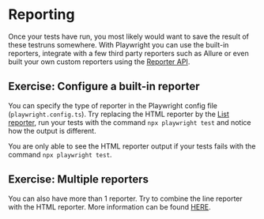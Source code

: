 # Reporting
Once your tests have run, you most likely would want to save the result of these testruns somewhere. With Playwright you can use the built-in reporters, integrate with a few third party reporters such as Allure or even built your own custom reporters using the [Reporter API](https://playwright.dev/docs/api/class-reporter).

## Exercise: Configure a built-in reporter
You can specify the type of reporter in the Playwright config file (`playwright.config.ts`).
Try replacing the HTML reporter by the [List reporter](https://playwright.dev/docs/test-reporters#list-reporter), run your tests with the command `npx playwright test` and notice how the output is different.

You are only able to see the HTML reporter output if your tests fails with the command `npx playwright test`.

## Exercise: Multiple reporters 

You can also have more than 1 reporter. Try to combine the line reporter with the HTML reporter. More information can be found [HERE](https://playwright.dev/docs/test-reporters#multiple-reporters).
